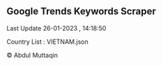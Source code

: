 

## Google Trends Keywords Scraper 
 
Last Update 26-01-2023 , 14:18:50

Country List :
VIETNAM.json



© Abdul Muttaqin 
